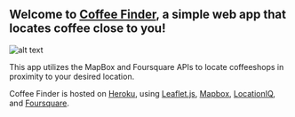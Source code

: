 ## Welcome to [Coffee Finder](https://coffee-locator.herokuapp.com/), a simple web app that locates coffee close to you! 


![alt text](https://github.com/sdossettswift/coffeeBliss/blob/master/COFFEE_finder.png)


This app utilizes the MapBox and Foursquare APIs to locate coffeeshops in proximity to your desired location.  

Coffee Finder is hosted on [Heroku](heroku.com), using [Leaflet.js](http://leafletjs.com/), [Mapbox](https://www.mapbox.com/), [LocationIQ](https://locationiq.org/), and [Foursquare](https://developer.foursquare.com/). 

